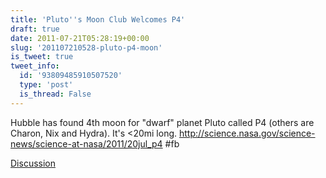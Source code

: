 ```yaml
---
title: 'Pluto''s Moon Club Welcomes P4'
draft: true
date: 2011-07-21T05:28:19+00:00
slug: '201107210528-pluto-p4-moon'
is_tweet: true
tweet_info:
  id: '93809485910507520'
  type: 'post'
  is_thread: False
---
```




Hubble has found 4th moon for "dwarf" planet Pluto called P4 (others are Charon, Nix and Hydra). It's &lt;20mi long. <http://science.nasa.gov/science-news/science-at-nasa/2011/20jul_p4> #fb

[Discussion](https://x.com/sytelus/status/93809485910507520)
